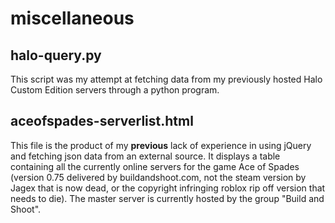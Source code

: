 # miscellaneous

## halo-query.py

This script was my attempt at fetching data from my previously hosted Halo Custom Edition servers through a python program.

## aceofspades-serverlist.html

This file is the product of my **previous** lack of experience in using jQuery and fetching json data from an external source. It displays a table containing all the currently online servers for the game Ace of Spades (version 0.75 delivered by buildandshoot.com, not the steam version by Jagex that is now dead, or the copyright infringing roblox rip off version that needs to die). The master server is currently hosted by the group "Build and Shoot".
